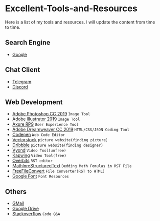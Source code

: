 # Excellent-Tools-and-Resources
Here is a list of my tools and resources. I will update the content from time to time.
## Search Engine
- [Google](https://google.com)
## Chat Client
- [Telegram](https://telegram.org)
- [Discord](https://discord.com)
## Web Development
- [Adobe Photoshop CC 2019](https://www.adobe.com/products/photoshop.html)
``Image Tool``
- [Adobe Illustrator 2019](https://www.adobe.com/products/illustrator.html)
``Image Tool``
- [Axure RP9](https://www.axure.com/release-history/rp9)
``User Experience Tool``
- [Adobe Dreamweaver CC 2019](https://www.adobe.com/products/dreamweaver.html)
``HTML/CSS/JSON Coding Tool``
- [Codepen](https://codepen.io)
``Web Code Editor``
- [Vectorstock](https://www.vectorstock.com)
``picture website(finding picture)``
- [Dribbble](https://dribbble.com)
``picture website(finding designer)``
- [Vyond](https://app.vyond.com)
``Video Tool(unfree)``
- [Kapwing](https://www.kapwing.com)
``Video Tool(free)``
- [Overbits](https://overbits.herokuapp.com)
``RST editor``
- [MathInreStructuredText](https://yuyuan.org/MathInreStructuredText/#math-in-browser)
``Bedding Math Fomulas in RST File``
- [FreeFileConvert](https://www.freefileconvert.com)
``File Converter(RST to HTML)``
- [Google Font](https://fonts.google.com)
``Font Resources``
## Others
- [GMail](https://mail.google.com)
- [Google Drive](https://drive.google.com)
- [Stackoverflow](https://stackoverflow.com)
``Code Q&A``
